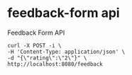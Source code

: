 # feedback-form api

Feedback Form API

```
curl -X POST -i \
-H 'Content-Type: application/json' \
-d "{\"rating\":\"2\"}" \
http://localhost:8080/feedback
```